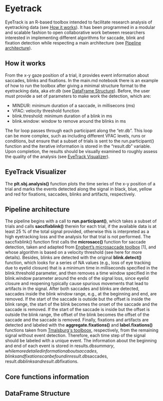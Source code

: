 # Eyetrack
EyeTrack is an R-based toolbox intended to facilitate research analysis of eyetracking data (see [How it works](#how-it-works)). It has been programmed in a modular and scalable fashion to open collaborative work between researchers interested in implementing different algorithms for saccade, blink and fixation detection while respecting a main architecture (see [Pipeline architecture](#pipeline-architecture)).

## How it works
From the x-y gaze position of a trial, it provides event information about saccades, blinks and fixations. In the main.md notebook there is an example of how to run the toolbox after giving a minimal structure format to the eyetracking data, aka *etr.db* (see [DataFrame Structure](#dataframe-structure)). Before, the user must provide a set of parameters to make work the detection, which are:

* MINDUR: minimum duration of a saccade, in millisecons (ms)
* VFAC: velocity threshold function
* blink.threshold: minimum duration of a blink in ms
* blink.window: window to remove around the blinks in ms

The for loop passes through each participant along the “etr.db”. This loop can be more complex, such as including different VFAC levels, runs or conditions, but ensure that a subset of trials is sent to the run.participant() function and the iterative information is stored in the “result.db” variable. Upon completion, the results should be visually examined to roughly assess the quality of the analysis (see [EyeTrack Visualizer](#eyetrack-visualizer)).

## EyeTrack Visualizer
The **plt.sbj.analysis()** function plots the time series of the x-y position of a trial and marks the events detected along the signal in black, blue, yellow and red for fixations, saccades, blinks and artifacts, respectively. 

## Pipeline architecture
The pipeline begins with a call to **run.participant()**, which takes a subset of trials and calls **saccfixblink()** therein for each trial, if the available data is at least 25 % of the total signal provided, otherwise this is interpreted as a high eyetracking loss and the analysis for that trial is not performed. The saccfixblink() function first calls the **microsacc()** function for saccade detection, taken and adapted from [Engbert’s microsaccade toolbox](http://read.psych.uni-potsdam.de/index.php?option=com_content&view=article&id=140:engbert-et-al-2015-microsaccade-toolbox-for-r&catid=26:publications&Itemid=34) [1], and whose algorithm is based on a velocity threshold (see here for more details). Besides, blinks are detected with the original **blink.detect()** function, which looks for a series of NA values (e.g., loss of eye tracking due to eyelid closure) that is a minimum time in milliseconds specified in the blink.threshold parameter, and then removes a time window specified in the blink.window parameter around the ends of the signal loss, since eyelid closure and reopening typically cause spurious movements that lead to artifacts in the signal. After both saccades and blinks are detected, saccades inside the blink window range, e.g., at the beginning and end, are removed. If the start of the saccade is outside but the offset is inside the blink range, the start of the blink becomes the onset of the saccade and the saccade is removed. If the start of the saccade is inside but the offset is outside the blink range, the offset of the blink becomes the offset of the saccade and the saccade is removed. Finally, fixations and artifacts are detected and labeled with the **aggregate.fixations()** and **label.fixations()** functions taken from [Tmalsburg's toolboox](https://github.com/tmalsburg/saccades), respectively, from the remaining signal without event detection. Therefore, each time step of the signal should be labeled with a unique event. The information about the beginning and end of each event is stored in results.db$summary, while more detailed information about saccades, blinks and fixations can be found in result.db$saccades, result.db$blinks and result.db$fixations.



## Core functions information

## DataFrame Structure
